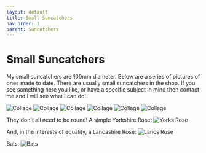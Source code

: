 ```yaml
---
layout: default
title: Small Suncatchers
nav_order: 1
parent: Suncatchers
---
```


# Small Suncatchers

My small suncatchers are 100mm diameter. Below are a series of pictures of ones made to date. There are usually small suncatchers in the shop. If you see something here you like, or have a specific subject in mind then contact me and I will see what I can do!

![Collage](/images/suncatchers1.jpg)
![Collage](/images/suncatchers2.jpg)
![Collage](/images/suncatchers3.jpg)
![Collage](/images/suncatchers4.jpg)
![Collage](/images/suncatchers5.jpg)
![Collage](/images/suncatchers6.jpg)

They don't all need to be round! A simple Yorkshire Rose: ![Yorks Rose](/images/yorkshirerose1.jpg)

And, in the interests of equality, a Lancashire Rose: ![Lancs Rose](/images/lancashirerose.jpg)

Bats: ![Bats](/images/bats.jpg)


